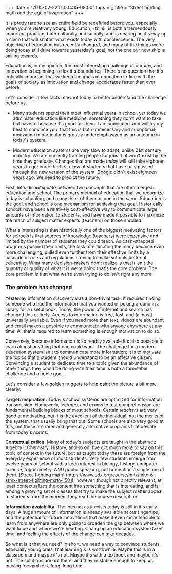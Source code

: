 +++
date = "2015-02-22T13:04:15-08:00"
tags = []
title = "Street fighting math and the age of inspiration"
+++

It is pretty rare to see an entire field be redefined before you, especially when you're relatively young. Education, I think, is both a tremendously important practice, both culturally and socially, and is nearing on it's way up a climb that will shatter what exists today with obsolescence. The very objective of education has 
recently changed, and many of the things we're doing today still drive towards yesterday's goal, not the one our new ship is sailing towards.

Education is, in my opinion, the most interesting challenge of our day, and innovation is beginning to flex it's boundaries. There's no question that it's critically important that we keep the goals of education in-line with the goals of society as innovation and change accelerates faster than ever before.

Let's consider a few facts relevant today to better understand the challenge before us.

* Many students spend their most influential years in school, yet today we administer education like medicine; something they don't want to take but have to because it's good for them. I am convinced, and will try my best to convince you, that this is both unnecessary and suboptimal; motivation in particular is grossly underemphasized as an outcome in today's system. 

* Modern education systems are _very_ slow to adapt, unlike 21st century industry. We are currently training people for jobs that won't exist by the time they graduate. Changes that are made _today_ will still take eighteen years to generate the first class of students that have fully passed through the new version of the system. Google didn't exist eighteen years ago. We need to predict the future.

First, let's disambiguate between two concepts that are often merged: education and school. The primary method of education that we recognize today is schooling, and many think of them as one in the same. Education is the goal, and school is one mechanism for achieving that goal. Historically schools have been a relatively cost-effective way to communicate large amounts of information to students, and have made it possible to maximize the reach of subject matter experts (teachers) on those  enrolled. 

What's interesting is that historically one of the biggest motivating factors for schools is that sources of knowledge (teachers) were expensive and limited by the number of students they could teach. As cash-strapped programs pushed their limits, the task of educating the many became even more challenging, pulled even further from their effective limits by a cascade of rules and regulations striving to make schools better at educating. What many decision-makers don't realize is that it isn't the quantity or quality of what it is we're doing that's the core problem. The core  problem is that what we're even trying to do isn't right any more.

### The problem has changed
Yesterday information discovery was a non-trivial task. It required finding someone who had the information that you wanted or poking around in a library for a 
useful book. Today, the power of internet and search has changed this entirely. Access to information is free, fast, and (almost) universally available. Even if you need more than text, videos are abundant and email makes it possible to communicate with anyone anywhere at any time. All that's required to learn something is enough motivation to do so.

Conversely, because information is so readily available it's also possible to learn almost anything that one could want. The challenge for a modern education system isn't to communicate more information; it is to motivate the topics that a student should understand to be an effective citizen. Convincing a student to dedicate time to a topic given the abundance of other things they could be doing with their time is both a formitable challenge and a noble goal.

Let's consider a few golden nuggets to help paint the picture a bit more clearly:

**Target: inspiration.** Today's school systems are optimized for information transmission. Homework, lectures, and exams to test comprehension are fundamental building blocks of most schools. Certain _teachers_ are very good at motivating, but it is the excellent of the individual, not the merits of the system, that usually bring that out. Some schools are also very good at this, but these are rarer and generally alternative programs that deviate from today's norms.

**Contextualization.** Many of today's subjects are taught in the abstract: Algebra I, Chemistry, History, and so on. I've got much more to say on this topic of context in the future, but as taught today these are foreign from the everyday experience of most students. Very few students emerge from twelve years of school with a keen interest in biology, history, computer science, trigonometry, AND public speaking, not to mention a single one of them. [Street-fighting math] (https://www.edx.org/course/mitx/mitx-6-sfmx-street-fighting-math-1501), however, though not directly relevant, at least contextualizes the content into something that is interesting, and is among a growing set of classes that try to make the subject 
matter appeal to students from the moment they read the course description.

**Information avaiability.** The internet as it exists today is still in it's early days. A huge amount of information is already available at our fingertips, and the potential for future innovations that make it even more feasible to learn from anywhere are only going to broaden the gap between where we want to be and where we're heading. Changing an education system takes time, and feeling the effects of the change can take decades.

So what is it that we need? In short, we need a way to convince students, especially young ones, that learning X is worthwhile. Maybe this is in a classroom and maybe it's not. Maybe it's with a textbook and maybe it's not. The solutions are out there, and they're stable enough to keep us moving forward for a long, long time.